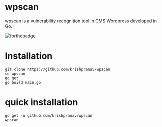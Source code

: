 # wpscan
wpscan is a vulnerability recognition tool in CMS Wordpress developed in Go.

[![forthebadge](https://forthebadge.com/images/badges/made-with-go.svg)](https://forthebadge.com)

# Installation
```
git clone https://github.com/krishpranav/wpscan
cd wpscan
go get
go build main.go
```

# quick installation
```
go get -u github.com/krishpranav/wpscan
wpscan
```
